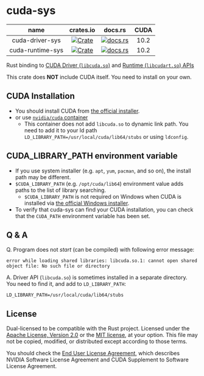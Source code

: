 cuda-sys
=========

|name            |crates.io                                                                                                  |docs.rs                                                                                   | CUDA |
|:--------------:|:---------------------------------------------------------------------------------------------------------:|:----------------------------------------------------------------------------------------:|:----:|
|cuda-driver-sys |[![Crate](https://img.shields.io/crates/v/cuda-driver-sys.svg)](https://crates.io/crates/cuda-driver-sys)  |[![docs.rs](https://docs.rs/cuda-driver-sys/badge.svg)](https://docs.rs/cuda-driver-sys)  | 10.2 |
|cuda-runtime-sys|[![Crate](https://img.shields.io/crates/v/cuda-runtime-sys.svg)](https://crates.io/crates/cuda-runtime-sys)|[![docs.rs](https://docs.rs/cuda-runtime-sys/badge.svg)](https://docs.rs/cuda-runtime-sys)| 10.2 |

Rust binding to [CUDA Driver (`libcuda.so`)](https://docs.nvidia.com/cuda/cuda-driver-api/index.html)
and [Runtime (`libcudart.so`) APIs](https://docs.nvidia.com/cuda/cuda-runtime-api/index.html)

This crate does **NOT** include CUDA itself. You need to install on your own.

CUDA Installation
------------------

- You should install CUDA from [the official installer](https://developer.nvidia.com/cuda-downloads).
- or use [`nvidia/cuda` container](https://hub.docker.com/r/nvidia/cuda/)
  - This container does not add `libcuda.so` to dynamic link path.
    You need to add it to your ld path `LD_LIBRARY_PATH=/usr/local/cuda/lib64/stubs` or using `ldconfig`.

CUDA_LIBRARY_PATH environment variable
--------------------------------------

- If you use system installer (e.g. `apt`, `yum`, `pacman`, and so on), the install path may be different.
- `$CUDA_LIBRARY_PATH` (e.g. `/opt/cuda/lib64`) environment value adds paths to the list of library searching.
  - `$CUDA_LIBRARY_PATH` is not required on Windows when CUDA is installed via [the official Windows installer](https://developer.nvidia.com/cuda-downloads).
- To verify that cuda-sys can find your CUDA installation, you can check that the `CUDA_PATH` environment variable has been set.

Q & A
------

Q. Program does not *start* (can be compiled) with following error message:

```
error while loading shared libraries: libcuda.so.1: cannot open shared object file: No such file or directory
```

A. Driver API (`libcuda.so`) is sometimes installed in a separate directory. You need to find it, and add to `LD_LIBRARY_PATH`:

```
LD_LIBRARY_PATH=/usr/local/cuda/lib64/stubs
```

License
--------
Dual-licensed to be compatible with the Rust project.
Licensed under the [Apache License, Version 2.0](https://www.apache.org/licenses/LICENSE-2.0) or the [MIT license](https://opensource.org/licenses/MIT), at your option.
This file may not be copied, modified, or distributed except according to those terms.

You should check the [End User License Agreement](https://docs.nvidia.com/cuda/eula/index.html),
which describes NVIDIA Software License Agreement and CUDA Supplement to Software License Agreement.
